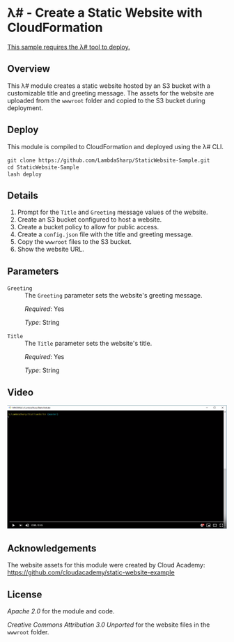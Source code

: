 # λ# - Create a Static Website with CloudFormation

[This sample requires the λ# tool to deploy.](https://lambdasharp.net/)

## Overview

This λ# module creates a static website hosted by an S3 bucket with a customizable title and greeting message. The assets for the website are uploaded from the `wwwroot` folder and copied to the S3 bucket during deployment.

## Deploy

This module is compiled to CloudFormation and deployed using the λ# CLI.

```
git clone https://github.com/LambdaSharp/StaticWebsite-Sample.git
cd StaticWebsite-Sample
lash deploy
```


## Details

1. Prompt for the `Title` and `Greeting` message values of the website.
1. Create an S3 bucket configured to host a website.
1. Create a bucket policy to allow for public access.
1. Create a `config.json` file with the title and greeting message.
1. Copy the `wwwroot` files to the S3 bucket.
1. Show the website URL.

## Parameters

<dl>

<dt><code>Greeting</code></dt>
<dd>
The <code>Greeting</code> parameter sets the website's greeting message.

<i>Required</i>: Yes

<i>Type</i>: String
</dd>

<dt><code>Title</code></dt>
<dd>
The <code>Title</code> parameter sets the website's title.

<i>Required</i>: Yes

<i>Type</i>: String
</dd>

</dl>

## Video


[![Watch the video](Docs/Video-Thumbnail.png)](https://youtu.be/cK7rxKWO6nI)


## Acknowledgements

The website assets for this module were created by Cloud Academy:
https://github.com/cloudacademy/static-website-example

## License

_Apache 2.0_ for the module and code.

_Creative Commons Attribution 3.0 Unported_ for the website files in the `wwwroot` folder.
